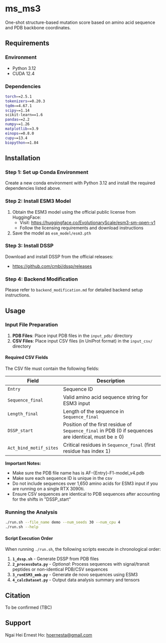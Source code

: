 # ms_ms3

One-shot structure-based mutation score based on amino acid sequence and PDB backbone coordinates.

## Requirements

### Environment
- Python 3.12
- CUDA 12.4

### Dependencies
```bash
torch==2.5.1
tokenizers==0.20.3
tqdm==4.67.1
scipy==1.14
scikit-learn==1.6
pandas==2.2
numpy==1.26
matplotlib==3.9
einops==0.8.0
cupy==13.4
biopython==1.84
```

## Installation

### Step 1: Set up Conda Environment
Create a new conda environment with Python 3.12 and install the required dependencies listed above.

### Step 2: Install ESM3 Model
1. Obtain the ESM3 model using the official public license from HuggingFace:
   - Visit: https://huggingface.co/EvolutionaryScale/esm3-sm-open-v1
   - Follow the licensing requirements and download instructions
2. Save the model as `esm_model/esm3.pth`

### Step 3: Install DSSP
Download and install DSSP from the official releases:
- https://github.com/cmbi/dssp/releases

### Step 4: Backend Modification
Please refer to `backend_modification.md` for detailed backend setup instructions.

## Usage

### Input File Preparation

1. **PDB Files**: Place input PDB files in the `input_pdb/` directory
2. **CSV Files**: Place input CSV files (in UniProt format) in the `input_csv/` directory

#### Required CSV Fields
The CSV file must contain the following fields:

| Field | Description |
|-------|-------------|
| `Entry` | Sequence ID |
| `Sequence_final` | Valid amino acid sequence string for ESM3 input |
| `Length_final` | Length of the sequence in `Sequence_final` |
| `DSSP_start` | Position of the first residue of `Sequence_final` in PDB (0 if sequences are identical, must be ≥ 0) |
| `Act_bind_motif_sites` | Critical residues in `Sequence_final` (first residue has index 1) |

**Important Notes:**
- Make sure the PDB file name has is AF-{Entry}-F1-model_v4.pdb 
- Make sure each sequence ID is unique in the csv
- Do not include sequences over 1,650 amino acids for ESM3 input if you are running on a single RTX 3090ti.
- Ensure CSV sequences are identical to PDB sequences after accounting for the shifts in "DSSP_start"

### Running the Analysis

```bash
./run.sh --file_name demo --num_seeds 30 --num_cpu 4
./run.sh --help
```

#### Script Execution Order
When running `./run.sh`, the following scripts execute in chronological order:

1. **`1_dssp.sh`** - Generate DSSP from PDB files
2. **`2_processData.py`** - *Optional*: Process sequences with signal/transit peptides or non-identical PDB/CSV sequences
3. **`3_runESM3_emb.py`** - Generate de novo sequences using ESM3
4. **`4_calcDataset.py`** - Output data analysis summary and tensors


## Citation
To be confirmed (TBC)

## Support
Ngai Hei Ernest Ho: hoernesta@gmail.com
